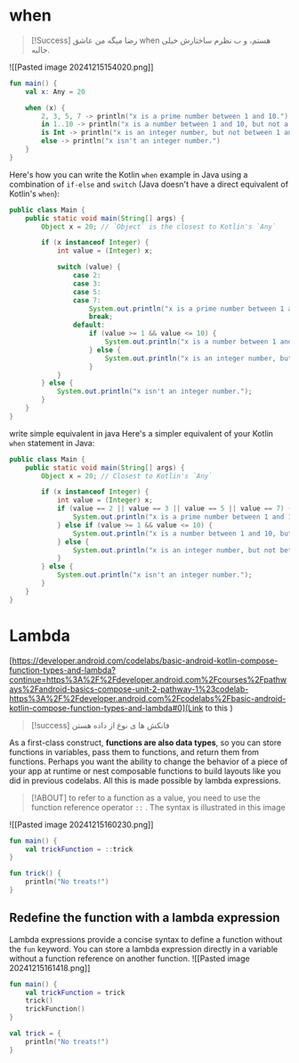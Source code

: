 
# when

> [!Success]
> رضا میگه من عاشق when هستم، و ب نظرم ساختارش خیلی جالبه.

![[Pasted image 20241215154020.png]]
```kotlin
fun main() {
    val x: Any = 20

    when (x) {
        2, 3, 5, 7 -> println("x is a prime number between 1 and 10.")
        in 1..10 -> println("x is a number between 1 and 10, but not a prime number.")
        is Int -> println("x is an integer number, but not between 1 and 10.")
        else -> println("x isn't an integer number.")
    }
}
```

Here's how you can write the Kotlin `when` example in Java using a combination of `if-else` and `switch` (Java doesn't have a direct equivalent of Kotlin's `when`):

```java
public class Main {
    public static void main(String[] args) {
        Object x = 20; // `Object` is the closest to Kotlin's `Any`

        if (x instanceof Integer) {
            int value = (Integer) x;

            switch (value) {
                case 2:
                case 3:
                case 5:
                case 7:
                    System.out.println("x is a prime number between 1 and 10.");
                    break;
                default:
                    if (value >= 1 && value <= 10) {
                        System.out.println("x is a number between 1 and 10, but not a prime number.");
                    } else {
                        System.out.println("x is an integer number, but not between 1 and 10.");
                    }
            }
        } else {
            System.out.println("x isn't an integer number.");
        }
    }
}

```

write simple equivalent in java
Here's a simpler equivalent of your Kotlin `when` statement in Java:

```java
public class Main {
    public static void main(String[] args) {
        Object x = 20; // Closest to Kotlin's `Any`

        if (x instanceof Integer) {
            int value = (Integer) x;
            if (value == 2 || value == 3 || value == 5 || value == 7) {
                System.out.println("x is a prime number between 1 and 10.");
            } else if (value >= 1 && value <= 10) {
                System.out.println("x is a number between 1 and 10, but not a prime number.");
            } else {
                System.out.println("x is an integer number, but not between 1 and 10.");
            }
        } else {
            System.out.println("x isn't an integer number.");
        }
    }
}

```

# Lambda

[https://developer.android.com/codelabs/basic-android-kotlin-compose-function-types-and-lambda?continue=https%3A%2F%2Fdeveloper.android.com%2Fcourses%2Fpathways%2Fandroid-basics-compose-unit-2-pathway-1%23codelab-https%3A%2F%2Fdeveloper.android.com%2Fcodelabs%2Fbasic-android-kotlin-compose-function-types-and-lambda#0](Link to this )

> [!success]
> فانکش ها ی نوع از داده هستن

As a first-class construct, **functions are also data types**, so you can store functions in variables, pass them to functions, and return them from functions. Perhaps you want the ability to change the behavior of a piece of your app at runtime or nest composable functions to build layouts like you did in previous codelabs. All this is made possible by lambda expressions.


> [!ABOUT]
to refer to a function as a value, you need to use the function reference operator `::` . The syntax is illustrated in this image

![[Pasted image 20241215160230.png]]

```kotlin
fun main() {
    val trickFunction = ::trick
}

fun trick() {
    println("No treats!")
}
```
## Redefine the function with a lambda expression

Lambda expressions provide a concise syntax to define a function without the `fun` keyword. You can store a lambda expression directly in a variable without a function reference on another function.
![[Pasted image 20241215161418.png]]
```kotlin
fun main() {
    val trickFunction = trick
    trick()
    trickFunction()
}

val trick = {
    println("No treats!")
}
```

